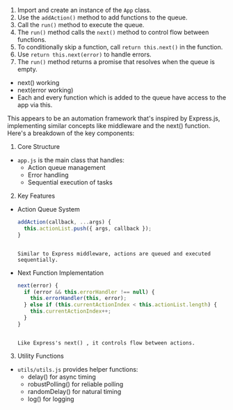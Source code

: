 <!-- 👇👇This below notes are written by Er. Jitendra Nath👇👇 -->

1. Import and create an instance of the `App` class.
2. Use the `addAction()` method to add functions to the queue.
3. Call the `run()` method to execute the queue.
4. The `run()` method calls the `next()` method to control flow between functions.
5. To conditionally skip a function, call `return this.next()` in the function.
6. Use `return this.next(error)` to handle errors.
7. The `run()` method returns a promise that resolves when the queue is empty.
<!-- ------------- -->

- next() working
- next(error working)
- Each and every function which is added to the queue have access to the app via this.
<!-- ☝☝This above notes are written by Er. Jitendra Nath👆👆 -->

This appears to be an automation framework that's inspired by Express.js, implementing similar concepts like middleware and the next() function. Here's a breakdown of the key components:

1. Core Structure

- `app.js` is the main class that handles:
  - Action queue management
  - Error handling
  - Sequential execution of tasks

2. Key Features

- Action Queue System

  ```javascript
  addAction(callback, ...args) {
    this.actionList.push({ args, callback });
  }
  ```

  ```

  Similar to Express middleware, actions are queued and executed sequentially.
  ```

- Next Function Implementation

  ```javascript
  next(error) {
    if (error && this.errorHandler !== null) {
      this.errorHandler(this, error);
    } else if (this.currentActionIndex < this.actionList.length) {
      this.currentActionIndex++;
    }
  }
  ```

  ```

  Like Express's next() , it controls flow between actions.
  ```

3. Utility Functions

- `utils/utils.js` provides helper functions:
  - delay() for async timing
  - robustPolling() for reliable polling
  - randomDelay() for natural timing
  - log() for logging
